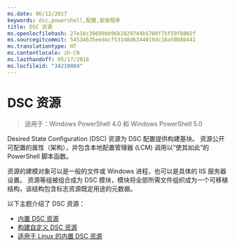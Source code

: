 ```yaml
---
ms.date: 06/12/2017
keywords: dsc,powershell,配置,安装程序
title: DSC 资源
ms.openlocfilehash: 27e16c39699bb96b2829744b5700f75f59f8802f
ms.sourcegitcommit: 54534635eedacf531d8d6344019dc16a50b8b441
ms.translationtype: HT
ms.contentlocale: zh-CN
ms.lasthandoff: 05/17/2018
ms.locfileid: "34219804"
---
```

# <a name="dsc-resources"></a>DSC 资源

>适用于：Windows PowerShell 4.0 和 Windows PowerShell 5.0

Desired State Configuration (DSC) 资源为 DSC 配置提供构建基块。 资源公开可配置的属性（架构），并包含本地配置管理器 (LCM) 调用以“使其如此”的 PowerShell 脚本函数。

资源的建模对象可以是一般的文件或 Windows 进程，也可以是具体的 IIS 服务器设置。  资源等组被组合成为 DSC 模块，模块将全部所需文件组织成为一个可移植结构，该结构包含标志资源既定用途的元数据。

以下主题介绍了 DSC 资源：

- [内置 DSC 资源](builtInResource.md)
- [构建自定义 DSC 资源](authoringResource.md)
- [适用于 Linux 的内置 DSC 资源](lnxBuiltInResources.md)